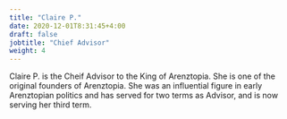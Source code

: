 ```yaml
---
title: "Claire P."
date: 2020-12-01T8:31:45+4:00
draft: false
jobtitle: "Chief Advisor"
weight: 4
---
```


Claire P. is the Cheif Advisor to the King of Arenztopia. She is one of the original founders of Arenztopia. She was an influential figure in early Arenztopian politics and has served for two terms as Advisor, and is now serving her third term.
